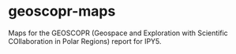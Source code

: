 # geoscopr-maps
Maps for the GEOSCOPR (Geospace and Exploration with Scientific COllaboration in Polar Regions) report for IPY5.
